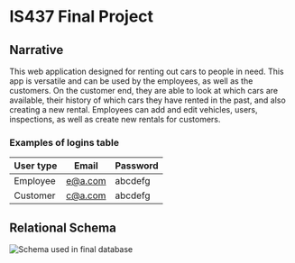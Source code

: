 # IS437 Final Project

## Narrative 
 
This web application designed for renting out cars to people in need.
This app is versatile and can be used by the employees, as well as the customers. 
On the customer end, they are able to look at which cars are available, their history of which cars they have rented in the past, and also creating a new rental. 
Employees can add and edit vehicles, users, inspections, as well as create new rentals for customers. 

### Examples of logins table

User type | Email | Password |
-----------| ---------- | ----------
Employee | e@a.com | abcdefg
Customer | c@a.com | abcdefg


## Relational Schema

![Schema used in final database](/Python/schema.jpg)

